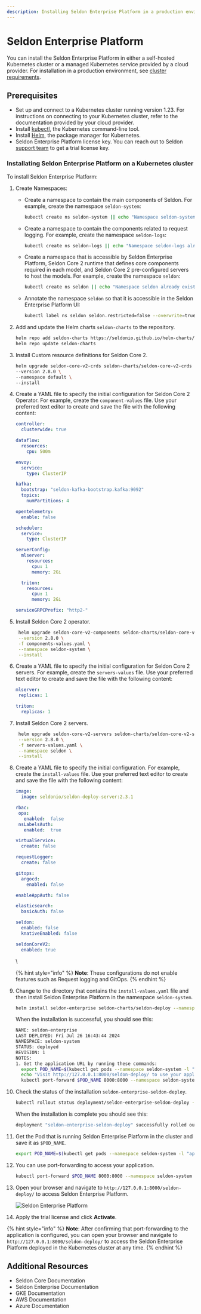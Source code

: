 ```yaml
---
description: Installing Seldon Enterprise Platform in a production environment.
---
```


# Seldon Enterprise Platform

You can install the Seldon Enterprise Platform in either a self-hosted Kubernetes cluster or a managed Kubernetes service provided by a cloud provider. For installation in a production environment, see [cluster requirements](./#cluster-requirements).

## Prerequisites

* Set up and connect to a Kubernetes cluster running version 1.23. For instructions on connecting to your Kubernetes cluster, refer to the documentation provided by your cloud provider.&#x20;
* Install [kubectl](https://kubernetes.io/docs/tasks/tools/#kubectl), the Kubernetes command-line tool.
* Install [Helm](https://helm.sh/docs/intro/install/), the package manager for Kubernetes.
* Seldon Enterprise Platform license key. You can reach out to Seldon [support team](https://www.seldon.io/contact) to get a trial license key.

### Installating Seldon Enterprise Platform on a Kubernetes cluster

To install Seldon Enterprise Platform:

1. Create Namespaces:
   *   Create a namespace to contain the main components of Seldon. For example, create the namespace `seldon-system`:

       ```bash
       kubectl create ns seldon-system || echo "Namespace seldon-system already exists"
       ```
   *   Create a namespace to contain the components related to request logging. For example, create the namespace `seldon-logs`:

       ```bash
       kubectl create ns seldon-logs || echo "Namespace seldon-logs already exists"
       ```
   *   Create a namespace that is accessible by Seldon Enterprise Platform, Seldon Core 2 runtime that defines core components required in each model, and Seldon Core 2 pre-configured servers to host the models. For example, create the namespace `seldon`:

       ```bash
       kubectl create ns seldon || echo "Namespace seldon already exists"
       ```
   *   Annotate the namespace `seldon` so that it is accessible in the Seldon Enterprise Platform UI:

       ```bash
       kubectl label ns seldon seldon.restricted=false --overwrite=true
       ```
1.  Add and update the Helm charts `seldon-charts` to the repository.

    ```bash
    helm repo add seldon-charts https://seldonio.github.io/helm-charts/
    helm repo update seldon-charts
    ```
1.  Install Custom resource definitions for Seldon Core 2.

    ```bash
    helm upgrade seldon-core-v2-crds seldon-charts/seldon-core-v2-crds \
    --version 2.8.0 \
    --namespace default \
    --install 
    ``` 
1.  Create a YAML file to specify the initial configuration for Seldon Core 2 Operator. For example, create the `component-values` file. Use your preferred text editor to create and save the file with the following content:

    ```yaml
    controller:
      clusterwide: true

    dataflow:
      resources:
        cpu: 500m

    envoy:
      service:
        type: ClusterIP

    kafka:
      bootstrap: "seldon-kafka-bootstrap.kafka:9092"
      topics:
        numPartitions: 4

    opentelemetry:
      enable: false

    scheduler:
      service:
        type: ClusterIP

    serverConfig:
      mlserver:
        resources:
          cpu: 1
          memory: 2Gi

      triton:
        resources:
          cpu: 1
          memory: 2Gi

    serviceGRPCPrefix: "http2-"
    ```
1. Install Seldon Core 2 operator.
   
   ```bash
    helm upgrade seldon-core-v2-components seldon-charts/seldon-core-v2-setup \
    --version 2.8.0 \
    -f components-values.yaml \
    --namespace seldon-system \
    --install
    ``` 

1.  Create a YAML file to specify the initial configuration for Seldon Core 2 servers. For example, create the `servers-values` file. Use your preferred text editor to create and save the file with the following content:

    ```yaml
    mlserver:
     replicas: 1

    triton:
      replicas: 1
    ```  
1. Install Seldon Core 2 servers.
   
   ```bash
    helm upgrade seldon-core-v2-servers seldon-charts/seldon-core-v2-servers \
    --version 2.8.0 \
    -f servers-values.yaml \
    --namespace seldon \
    --install
    ```       
1.  Create a YAML file to specify the initial configuration. For example, create the `install-values` file. Use your preferred text editor to create and save the file with the following content:

    ```yaml
    image:
      image: seldonio/seldon-deploy-server:2.3.1

    rbac:
     opa:
       enabled:  false
     nsLabelsAuth:
       enabled:  true

    virtualService:
      create: false

    requestLogger:
      create: false

    gitops:
      argocd:
        enabled: false

    enableAppAuth: false

    elasticsearch:
      basicAuth: false

    seldon:
      enabled: false
      knativeEnabled: false

    seldonCoreV2:
      enabled: true
    ```

    \


    {% hint style="info" %}
    **Note**: These configurations do not enable features such as Request logging and GitOps.
    {% endhint %}
1.  Change to the directory that contains the `install-values.yaml` file and then install Seldon Enterprise Platform in the namespace `seldon-system`.

    ```bash
    helm install seldon-enterprise seldon-charts/seldon-deploy --namespace seldon-system  -f install-values.yaml --version 2.3.1
    ```

    When the installation is successful, you should see this:

    ```bash
    NAME: seldon-enterprise
    LAST DEPLOYED: Fri Jul 26 16:43:44 2024
    NAMESPACE: seldon-system
    STATUS: deployed
    REVISION: 1
    NOTES:
    1. Get the application URL by running these commands:
      export POD_NAME=$(kubectl get pods --namespace seldon-system -l "app.kubernetes.io/name=seldon-deploy,app.kubernetes.io/instance=seldon-enterprise" -o jsonpath="{.items[0].metadata.name}")
      echo "Visit http://127.0.0.1:8000/seldon-deploy/ to use your application"
      kubectl port-forward $POD_NAME 8000:8000 --namespace seldon-system
    ```
1.  Check the status of the installation `seldon-enterprise-seldon-deploy`.

    ```bash
    kubectl rollout status deployment/seldon-enterprise-seldon-deploy -n seldon-system
    ```

    When the installation is complete you should see this:

    ```bash
    deployment "seldon-enterprise-seldon-deploy" successfully rolled out
    ```
1.  Get the Pod that is running Seldon Enterprise Platform in the cluster and save it as `$POD_NAME`.

    ```bash
    export POD_NAME=$(kubectl get pods --namespace seldon-system -l "app.kubernetes.io/name=seldon-deploy,app.kubernetes.io/instance=seldon-enterprise" -o jsonpath="{.items[0].metadata.name}")
    ```
1.  You can use port-forwarding to access your application.

    ```bash
    kubectl port-forward $POD_NAME 8000:8000 --namespace seldon-system
    ```
1.  Open your browser and navigate to `http://127.0.0.1:8000/seldon-deploy/` to access Seldon Enterprise Platform.

    ![Seldon Enterprise Platform](../sep-welcome-page.png)
1. Apply the trial license and click **Activate**.

{% hint style="info" %}
**Note**: After confirming that port-forwarding to the application is configured, you can open your browser and navigate to `http://127.0.0.1:8000/seldon-deploy/` to access the Seldon Enterprise Platform deployed in the Kubernetes cluster at any time.
{% endhint %}

## Additional Resources

* Seldon Core Documentation
* Seldon Enterprise Documentation
* GKE Documentation
* AWS Documentation
* Azure Documentation

